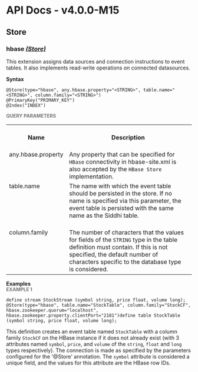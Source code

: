 # API Docs - v4.0.0-M15

## Store

### hbase *<a target="_blank" href="https://wso2.github.io/siddhi/documentation/siddhi-4.0/#store">(Store)</a>*

<p style="word-wrap: break-word">This extension assigns data sources and connection instructions to event tables. It also implements read-write operations on connected datasources.</p>

<span id="syntax" class="md-typeset" style="display: block; font-weight: bold;">Syntax</span>
```
@Store(type="hbase", any.hbase.property="<STRING>", table.name="<STRING>", column.family="<STRING>")
@PrimaryKey("PRIMARY_KEY")
@Index("INDEX")
```

<span id="query-parameters" class="md-typeset" style="display: block; color: rgba(0, 0, 0, 0.54); font-size: 12.8px; font-weight: bold;">QUERY PARAMETERS</span>
<table>
    <tr>
        <th>Name</th>
        <th style="min-width: 20em">Description</th>
        <th>Default Value</th>
        <th>Possible Data Types</th>
        <th>Optional</th>
        <th>Dynamic</th>
    </tr>
    <tr>
        <td style="vertical-align: top">any.hbase.property</td>
        <td style="vertical-align: top; word-wrap: break-word">Any property that can be specified for <code>HBase</code> connectivity in hbase-site.xml is also accepted by the <code>HBase Store</code> implementation.</td>
        <td style="vertical-align: top"></td>
        <td style="vertical-align: top">STRING</td>
        <td style="vertical-align: top">No</td>
        <td style="vertical-align: top">No</td>
    </tr>
    <tr>
        <td style="vertical-align: top">table.name</td>
        <td style="vertical-align: top; word-wrap: break-word">The name with which the event table should be persisted in the store. If no name is specified via this parameter, the event table is persisted with the same name as the Siddhi table.</td>
        <td style="vertical-align: top">The table name defined in the Siddhi Application query.</td>
        <td style="vertical-align: top">STRING</td>
        <td style="vertical-align: top">Yes</td>
        <td style="vertical-align: top">No</td>
    </tr>
    <tr>
        <td style="vertical-align: top">column.family</td>
        <td style="vertical-align: top; word-wrap: break-word">The number of characters that the values for fields of the <code>STRING</code> type in the table definition must contain. If this is not specified, the default number of characters specific to the database type is considered.</td>
        <td style="vertical-align: top">'wso2.sp'</td>
        <td style="vertical-align: top">STRING</td>
        <td style="vertical-align: top">Yes</td>
        <td style="vertical-align: top">No</td>
    </tr>
</table>

<span id="examples" class="md-typeset" style="display: block; font-weight: bold;">Examples</span>
<span id="example-1" class="md-typeset" style="display: block; color: rgba(0, 0, 0, 0.54); font-size: 12.8px; font-weight: bold;">EXAMPLE 1</span>
```
define stream StockStream (symbol string, price float, volume long); @Store(type="hbase", table.name="StockTable", column.family="StockCF", hbase.zookeeper.quorum="localhost", hbase.zookeeper.property.clientPort="2181")define table StockTable (symbol string, price float, volume long);
```
<p style="word-wrap: break-word">This definition creates an event table named <code>StockTable</code> with a column family <code>StockCF</code> on the HBase instance if it does not already exist (with 3 attributes named <code>symbol</code>, <code>price</code>, and <code>volume</code> of the <code>string</code>, <code>float</code> and <code>long</code> types respectively). The connection is made as specified by the parameters configured for the '@Store' annotation. The <code>symbol</code> attribute is considered a unique field, and the values for this attribute are the HBase row IDs.</p>

